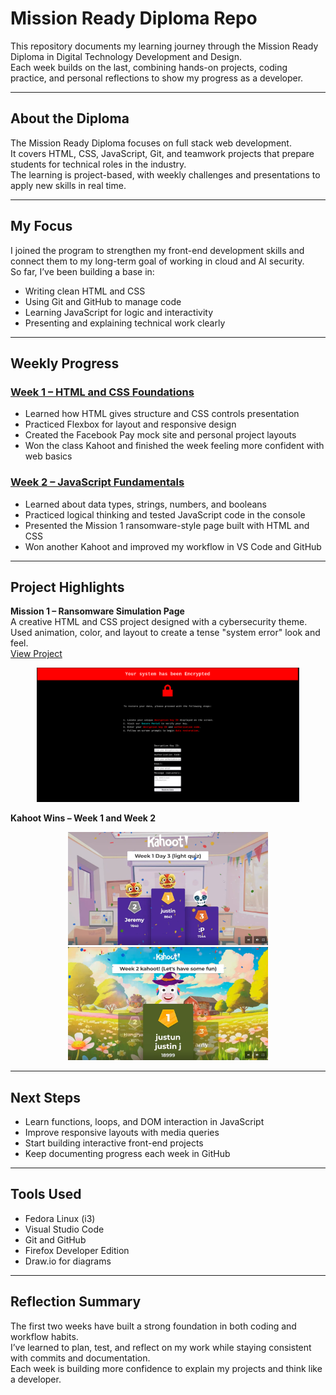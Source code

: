 # Mission Ready Diploma Repo

This repository documents my learning journey through the Mission Ready Diploma in Digital Technology Development and Design.  
Each week builds on the last, combining hands-on projects, coding practice, and personal reflections to show my progress as a developer.

---

## About the Diploma

The Mission Ready Diploma focuses on full stack web development.  
It covers HTML, CSS, JavaScript, Git, and teamwork projects that prepare students for technical roles in the industry.  
The learning is project-based, with weekly challenges and presentations to apply new skills in real time.

---

## My Focus

I joined the program to strengthen my front-end development skills and connect them to my long-term goal of working in cloud and AI security.  
So far, I’ve been building a base in:
- Writing clean HTML and CSS  
- Using Git and GitHub to manage code  
- Learning JavaScript for logic and interactivity  
- Presenting and explaining technical work clearly  

---

## Weekly Progress

### [Week 1 – HTML and CSS Foundations](./week1/README.md)
- Learned how HTML gives structure and CSS controls presentation  
- Practiced Flexbox for layout and responsive design  
- Created the Facebook Pay mock site and personal project layouts  
- Won the class Kahoot and finished the week feeling more confident with web basics  

### [Week 2 – JavaScript Fundamentals](./week2/README.md)
- Learned about data types, strings, numbers, and booleans  
- Practiced logical thinking and tested JavaScript code in the console  
- Presented the Mission 1 ransomware-style page built with HTML and CSS  
- Won another Kahoot and improved my workflow in VS Code and GitHub  

---

## Project Highlights

**Mission 1 – Ransomware Simulation Page**  
A creative HTML and CSS project designed with a cybersecurity theme.  
Used animation, color, and layout to create a tense "system error" look and feel.  
[View Project](https://github.com/lolipop316/ransomware-simulation-ui)

<p align="center">
  <img src="./week2/ransomware-site.png" width="420" alt="Ransomware simulation project screenshot">
</p>

**Kahoot Wins – Week 1 and Week 2**  
<p align="center">
  <img src="./week1/kahoot-week1.png" width="320" alt="Week 1 Kahoot win">
  <img src="./week2/kahoot-week2.png" width="320" alt="Week 2 Kahoot win">
</p>

---

## Next Steps

- Learn functions, loops, and DOM interaction in JavaScript  
- Improve responsive layouts with media queries  
- Start building interactive front-end projects  
- Keep documenting progress each week in GitHub  

---

## Tools Used

- Fedora Linux (i3)
- Visual Studio Code  
- Git and GitHub  
- Firefox Developer Edition  
- Draw.io for diagrams  

---

## Reflection Summary

The first two weeks have built a strong foundation in both coding and workflow habits.  
I’ve learned to plan, test, and reflect on my work while staying consistent with commits and documentation.  
Each week is building more confidence to explain my projects and think like a developer.
